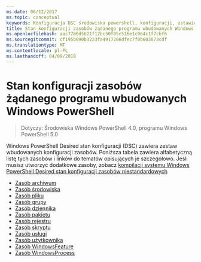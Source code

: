 ```yaml
---
ms.date: 06/12/2017
ms.topic: conceptual
keywords: Konfiguracja DSC środowiska powershell, konfiguracji, ustawienia
title: Stan konfiguracji zasobów żądanego programu wbudowanych Windows PowerShell
ms.openlocfilehash: aac7786d5621f12bc50f95c516e1c964c1f7cbf6
ms.sourcegitcommit: cf195b090b3223fa4917206dfec7f0b603873cdf
ms.translationtype: MT
ms.contentlocale: pl-PL
ms.lasthandoff: 04/09/2018
---
```

# <a name="built-in-windows-powershell-desired-state-configuration-resources"></a>Stan konfiguracji zasobów żądanego programu wbudowanych Windows PowerShell

> Dotyczy: Środowiska Windows PowerShell 4.0, programu Windows PowerShell 5.0

Windows PowerShell Desired stan konfiguracji (DSC) zawiera zestaw wbudowanych konfiguracji zasobów. Poniższa tabela zawiera alfabetyczną listę tych zasobów i linków do tematów opisujących je szczegółowo. Jeśli musisz utworzyć dodatkowe zasoby, zobacz [kompilacji systemu Windows PowerShell Desired stan konfiguracji zasobów niestandardowych](authoringResource.md)

* [Zasób archiwum](archiveResource.md)
* [Zasób środowiska](environmentResource.md)
* [Zasób pliku](fileResource.md)
* [Zasób grupy](groupResource.md)
* [Zasób dziennika](logResource.md)
* [Zasób pakietu](packageResource.md)
* [Zasób rejestru](registryResource.md)
* [Zasób skryptu](scriptResource.md)
* [Zasób usługi](serviceResource.md)
* [Zasób użytkownika](userResource.md)
* [Zasób WindowsFeature](windowsfeatureResource.md)
* [Zasób WindowsProcess](windowsProcessResource.md)